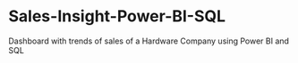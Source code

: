# Sales-Insight-Power-BI-SQL
Dashboard with trends of sales of a Hardware Company using Power BI and SQL


